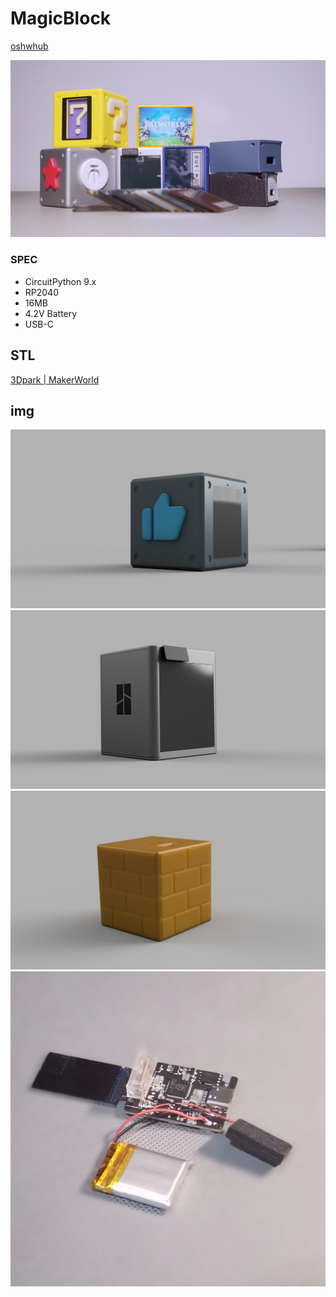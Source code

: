 

# MagicBlock

[oshwhub](https://oshwhub.com/kakaka/book-of-thebookofmagic-magic)



![1](documents/1.jpg)

### SPEC

- CircuitPython 9.x
- RP2040
- 16MB
- 4.2V Battery
- USB-C






## STL

[3Dpark | MakerWorld](https://makerworld.com/zh/@user_2967930537)

## img

![1](documents/2.png)
![1](documents/3.png)
![1](documents/4.png)
![2](documents/2.jpg)